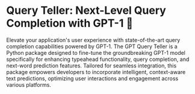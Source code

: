# Query Teller: Next-Level Query Completion with GPT-1 🔮

Elevate your application's user experience with state-of-the-art query completion capabilities powered by GPT-1. The GPT Query Teller is a Python package designed to fine-tune the groundbreaking GPT-1 model specifically for enhancing typeahead functionality, query completion, and next-word prediction features. Tailored for seamless integration, this package empowers developers to incorporate intelligent, context-aware text predictions, optimizing user interactions and engagement across various platforms.

